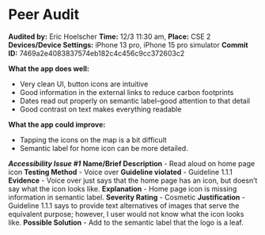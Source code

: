 # Peer Audit

**Audited by:** Eric Hoelscher
**Time:** 12/3 11:30 am, **Place:** CSE 2 
**Devices/Device Settings:** iPhone 13 pro, iPhone 15 pro simulator
**Commit ID:** 7469a2e4083837574eb182c4c456c9cc372603c2

**What the app does well:**
- Very clean UI, button icons are intuitive
- Good information in the external links to reduce carbon footprints
- Dates read out properly on semantic label–good attention to that detail
- Good contrast on text makes everything readable

**What the app could improve:**
- Tapping the icons on the map is a bit difficult
- Semantic label for home icon can be more detailed.


**_Accessibility Issue #1_**
**Name/Brief Description** - Read aloud on home page icon
**Testing Method** - Voice over
**Guideline violated** - Guideline 1.1.1
**Evidence** - Voice over just says that the home page has an icon, but doesn’t say what the icon looks like.
**Explanation** - Home page icon is missing information in semantic label.
**Severity Rating** - Cosmetic
**Justification** - Guideline 1.1.1 says to provide text alternatives of images that serve the equivalent purpose; however, I user would not know what the icon looks like.
**Possible Solution** - Add to the semantic label that the logo is a leaf.